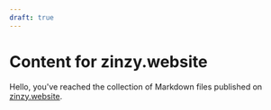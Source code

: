 ```yaml
---
draft: true
---
```

# Content for zinzy.website
Hello, you've reached the collection of Markdown files published on [zinzy.website](https://zinzy.website).
